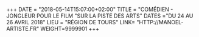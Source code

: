 +++
DATE = "2018-05-14T15:07:00+02:00"
TITLE = "COMÉDIEN - JONGLEUR POUR LE FILM "SUR LA PISTE DES ARTS"
DATES ="DU 24 AU 26 AVRIL 2018"
LIEU = "RÉGION DE TOURS"
LINK= "HTTP://MANOEL-ARTISTE.FR"
WEIGHT=9999901
+++